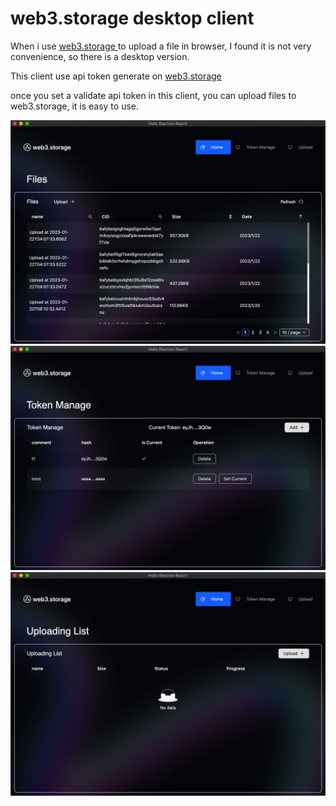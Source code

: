 # web3.storage desktop client

When i use <a href="https://web3.storage" _target="blank"> web3.storage </a> to upload a file in browser, I found it is not very convenience, so there is a desktop version.

This client use api token generate on <a href="https://web3.storage" _target="blank"> web3.storage </a>

once you set a validate api token in this client, you can upload files to web3.storage, it is easy to use.

![home](./.erb/previews/home.jpg)
![home](./.erb/previews/token.jpg)
![home](./.erb/previews/upload.jpg)

